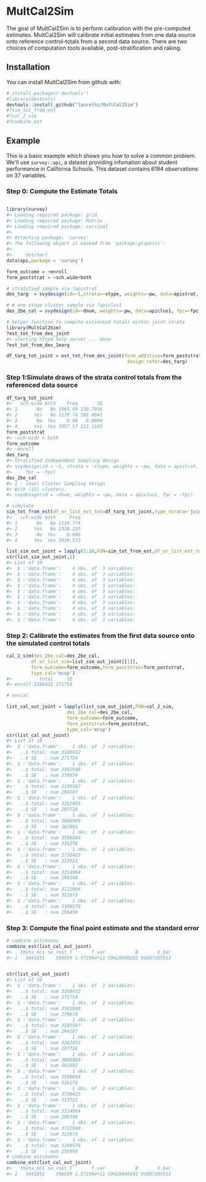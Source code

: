 MultCal2Sim
===========

The goal of MultCal2Sim is to perform calibration with the pre-computed estimates. MultCal2Sim will calibrate initial estimates from one data source onto reference control-totals from a second data source. There are two choices of computation tools available, post-stratification and raking.

Installation
------------

You can install MultCal2Sim from github with:

``` r
# install.packages('devtools')
#library(devtools)
devtools::install_github("laurelhz/MultCal2Sim")
#?sim_tot_from_est
#?cal_2_sim
#?combine_est
```

Example
-------

This is a basic example which shows you how to solve a common problem. We'll use `survey::api`, a dataset providing infomation about student performance in California Schools. This dataset contains 6194 observations on 37 variables.

### Step 0: Compute the Estimate Totals

``` r

library(survey)
#> Loading required package: grid
#> Loading required package: Matrix
#> Loading required package: survival
#> 
#> Attaching package: 'survey'
#> The following object is masked from 'package:graphics':
#> 
#>     dotchart
data(api,package = 'survey')

form_outcome = ~enroll
form_poststrat = ~sch.wide+both
```

``` r
# stratified sample via ?apistrat
des_targ  = svydesign(id=~1,strata=~stype, weights=~pw, data=apistrat, fpc=~fpc)

# # one-stage cluster sample via ?apiclus1
des_2be_cal = svydesign(id=~dnum, weights=~pw, data=apiclus1, fpc=~fpc)

# helper function to compute estimated totals within joint strata
library(MultCal2Sim)
?est_tot_from_des_joint
#> starting httpd help server ... done
?est_tot_from_des_1marg

df_targ_tot_joint = est_tot_from_des_joint(form_additive=form_poststrat,
                                            design_refer=des_targ)
```

### Step 1:Simulate draws of the strata control totals from the referenced data source

``` r
df_targ_tot_joint
#>   sch.wide both    Freq       SE
#> 1       No   No 1065.69 150.7916
#> 2      Yes   No 1170.74 183.4941
#> 3       No  Yes    0.00   0.0000
#> 4      Yes  Yes 3957.57 213.1103
form_poststrat
#> ~sch.wide + both
form_outcome
#> ~enroll
des_targ
#> Stratified Independent Sampling design
#> svydesign(id = ~1, strata = ~stype, weights = ~pw, data = apistrat, 
#>     fpc = ~fpc)
des_2be_cal
#> 1 - level Cluster Sampling design
#> With (15) clusters.
#> svydesign(id = ~dnum, weights = ~pw, data = apiclus1, fpc = ~fpc)

# simulate
sim_tot_from_est(df_or_list_est_tot=df_targ_tot_joint,type_strata='joint',lgl_rej_neg_sim=TRUE)
#>   sch.wide both     Freq
#> 1       No   No 1119.774
#> 2      Yes   No 1328.235
#> 3       No  Yes    0.000
#> 4      Yes  Yes 3939.573

list_sim_out_joint = lapply(1:10,FUN=sim_tot_from_est,df_or_list_est_tot=df_targ_tot_joint,type_strata='joint')
str(list_sim_out_joint,1)
#> List of 10
#>  $ :'data.frame':    4 obs. of  3 variables:
#>  $ :'data.frame':    4 obs. of  3 variables:
#>  $ :'data.frame':    4 obs. of  3 variables:
#>  $ :'data.frame':    4 obs. of  3 variables:
#>  $ :'data.frame':    4 obs. of  3 variables:
#>  $ :'data.frame':    4 obs. of  3 variables:
#>  $ :'data.frame':    4 obs. of  3 variables:
#>  $ :'data.frame':    4 obs. of  3 variables:
#>  $ :'data.frame':    4 obs. of  3 variables:
#>  $ :'data.frame':    4 obs. of  3 variables:
```

### Step 2: Calibrate the estimates from the first data source onto the simulated control totals

``` r
cal_2_sim(des_2be_cal=des_2be_cal,
         df_or_list_sim=list_sim_out_joint[[1]],
         form_outcome=form_outcome,form_poststrat=form_poststrat,
         type_cal='mcsp')
#>          total     SE
#> enroll 3188432 271754

# serial

list_cal_out_joint = lapply(list_sim_out_joint,FUN=cal_2_sim,
                      des_2be_cal=des_2be_cal,
                      form_outcome=form_outcome,
                      form_poststrat=form_poststrat,
                      type_cal='mcsp')
str(list_cal_out_joint)
#> List of 10
#>  $ :'data.frame':    1 obs. of  2 variables:
#>   ..$ total: num 3188432
#>   ..$ SE   : num 271754
#>  $ :'data.frame':    1 obs. of  2 variables:
#>   ..$ total: num 3302949
#>   ..$ SE   : num 270674
#>  $ :'data.frame':    1 obs. of  2 variables:
#>   ..$ total: num 3185587
#>   ..$ SE   : num 294107
#>  $ :'data.frame':    1 obs. of  2 variables:
#>   ..$ total: num 3262455
#>   ..$ SE   : num 297726
#>  $ :'data.frame':    1 obs. of  2 variables:
#>   ..$ total: num 3806969
#>   ..$ SE   : num 362092
#>  $ :'data.frame':    1 obs. of  2 variables:
#>   ..$ total: num 3596084
#>   ..$ SE   : num 316276
#>  $ :'data.frame':    1 obs. of  2 variables:
#>   ..$ total: num 3730425
#>   ..$ SE   : num 333521
#>  $ :'data.frame':    1 obs. of  2 variables:
#>   ..$ total: num 3314064
#>   ..$ SE   : num 290398
#>  $ :'data.frame':    1 obs. of  2 variables:
#>   ..$ total: num 3722966
#>   ..$ SE   : num 322673
#>  $ :'data.frame':    1 obs. of  2 variables:
#>   ..$ total: num 3308579
#>   ..$ SE   : num 256499
```

### Step 3: Compute the final point estimate and the standard error

``` r
# combine estimates
combine_est(list_cal_out_joint)
#>   theta_mcs se_root_T       T_var           B       U_bar
#> 1   3441851    396559 1.57259e+11 59428840182 91887285513


str(list_cal_out_joint)
#> List of 10
#>  $ :'data.frame':    1 obs. of  2 variables:
#>   ..$ total: num 3188432
#>   ..$ SE   : num 271754
#>  $ :'data.frame':    1 obs. of  2 variables:
#>   ..$ total: num 3302949
#>   ..$ SE   : num 270674
#>  $ :'data.frame':    1 obs. of  2 variables:
#>   ..$ total: num 3185587
#>   ..$ SE   : num 294107
#>  $ :'data.frame':    1 obs. of  2 variables:
#>   ..$ total: num 3262455
#>   ..$ SE   : num 297726
#>  $ :'data.frame':    1 obs. of  2 variables:
#>   ..$ total: num 3806969
#>   ..$ SE   : num 362092
#>  $ :'data.frame':    1 obs. of  2 variables:
#>   ..$ total: num 3596084
#>   ..$ SE   : num 316276
#>  $ :'data.frame':    1 obs. of  2 variables:
#>   ..$ total: num 3730425
#>   ..$ SE   : num 333521
#>  $ :'data.frame':    1 obs. of  2 variables:
#>   ..$ total: num 3314064
#>   ..$ SE   : num 290398
#>  $ :'data.frame':    1 obs. of  2 variables:
#>   ..$ total: num 3722966
#>   ..$ SE   : num 322673
#>  $ :'data.frame':    1 obs. of  2 variables:
#>   ..$ total: num 3308579
#>   ..$ SE   : num 256499
# combine estimates
combine_est(list_cal_out_joint)
#>   theta_mcs se_root_T       T_var           B       U_bar
#> 1   3441851    396559 1.57259e+11 59428840182 91887285513
```
